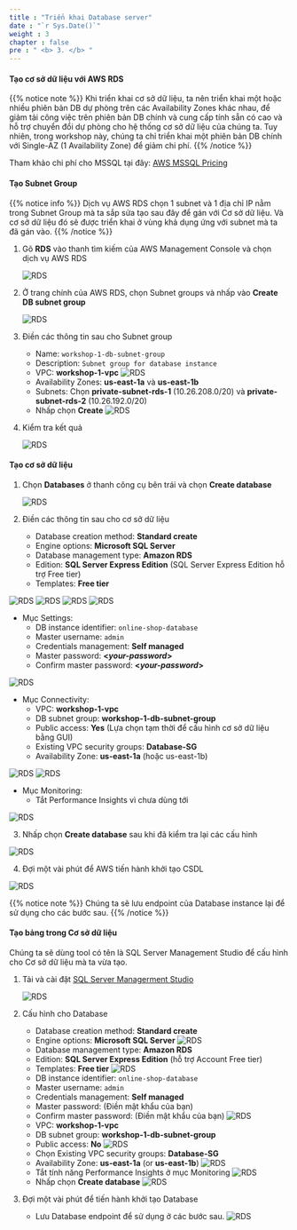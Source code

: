 ```yaml
---
title : "Triển khai Database server"
date : "`r Sys.Date()`"
weight : 3
chapter : false
pre : " <b> 3. </b> "
---
```


#### Tạo cơ sở dữ liệu với AWS RDS
{{% notice note %}}
Khi triển khai cơ sở dữ liệu, ta nên triển khai một hoặc nhiều phiên bản DB dự phòng trên các Availability Zones khác nhau, để giảm tải công việc trên phiên bản DB chính và cung cấp tính sẵn có cao và hỗ trợ chuyển đổi dự phòng cho hệ thống cơ sở dữ liệu của chúng ta. Tuy nhiên, trong workshop này, chúng ta chỉ triển khai một phiên bản DB chính với Single-AZ (1 Availability Zone) để giảm chi phí.
{{% /notice %}}

Tham khảo chi phí cho MSSQL tại đây: [AWS MSSQL Pricing](https://aws.amazon.com/rds/sqlserver/pricing/)

#### Tạo Subnet Group
{{% notice info %}}
Dịch vụ AWS RDS chọn 1 subnet và 1 địa chỉ IP nằm trong Subnet Group mà ta sắp sửa tạo sau đây để gán với Cơ sở dữ liệu. Và cơ sở dữ liệu đó sẽ được triển khai ở vùng khả dụng ứng với subnet mà ta đã gán vào. 
{{% /notice %}}

1. Gõ **RDS** vào thanh tìm kiếm của AWS Management Console và chọn dịch vụ AWS RDS

   ![RDS](/images/3-database/001-rds.png?width=90pc)

2. Ở trang chính của AWS RDS, chọn Subnet groups và nhấp vào **Create DB subnet group**

   ![RDS](/images/3-database/002-rds.png?width=90pc)

3. Điền các thông tin sau cho Subnet group
    + Name: ```workshop-1-db-subnet-group```
    + Description: ```Subnet group for database instance```
    + VPC: **workshop-1-vpc**
      ![RDS](/images/3-database/003-rds.png?width=90pc)
    + Availability Zones: **us-east-1a** và **us-east-1b**
    + Subnets: Chọn **private-subnet-rds-1** (10.26.208.0/20) và **private-subnet-rds-2** (10.26.192.0/20)
    + Nhấp chọn **Create**
      ![RDS](/images/3-database/004-rds.png?width=90pc)

4. Kiểm tra kết quả

   ![RDS](/images/3-database/005-rds.png?width=90pc)

#### Tạo cơ sở dữ liệu

1. Chọn **Databases** ở thanh công cụ bên trái và chọn **Create database**

   ![RDS](/images/3-database/006-rds.png?width=90pc)

2. Điền các thông tin sau cho cơ sở dữ liệu
   + Database creation method: **Standard create**
   + Engine options: **Microsoft SQL Server**
   + Database management type: **Amazon RDS**
   + Edition: **SQL Server Express Edition** (SQL Server Express Edition hỗ trợ Free tier)
   + Templates: **Free tier**

![RDS](/images/3-createrds/011-createrds.png?width=40pc)
![RDS](/images/3-createrds/012-createrds.png?width=40pc)
![RDS](/images/3-createrds/013-createrds.png?width=40pc)
![RDS](/images/3-createrds/014-createrds.png?width=40pc)

   + Mục Settings:
     + DB instance identifier: ```online-shop-database```
     + Master username: ```admin```
     + Credentials management: **Self managed**
     + Master password: **<_your-password_>**
     + Confirm master password: **<_your-password_>**

![RDS](/images/3-createrds/015-createrds.png?width=40pc)

   + Mục Connectivity:
     + VPC: **workshop-1-vpc**
     + DB subnet group: **workshop-1-db-subnet-group**
     + Public access: **Yes** (Lựa chọn tạm thời để cấu hình cơ sở dữ liệu bằng GUI)
     + Existing VPC security groups: **Database-SG**
     + Availability Zone: **us-east-1a** (hoặc us-east-1b)

![RDS](/images/3-createrds/016-createrds.png?width=40pc)
![RDS](/images/3-createrds/017-createrds.png?width=40pc)

   + Mục Monitoring:
     + Tắt Performance Insights vì chưa dùng tới

![RDS](/images/3-createrds/018-createrds.png?width=40pc)

3. Nhấp chọn **Create database** sau khi đã kiểm tra lại các cấu hình

![RDS](/images/3-createrds/019-createrds.png?width=40pc)

4. Đợi một vài phút để AWS tiến hành khởi tạo CSDL 

![RDS](/images/3-createrds/020-createrds.png?width=90pc)

{{% notice note %}}
Chúng ta sẽ lưu endpoint của Database instance lại để sử dụng cho các bước sau.
{{% /notice %}}

#### Tạo bảng trong Cơ sở dữ liệu

Chúng ta sẽ dùng tool có tên là SQL Server Management Studio để cấu hình cho Cơ sở dữ liệu mà ta vừa tạo. 

1. Tải và cài đặt [SQL Server Managerment Studio](https://aka.ms/ssmsfullsetup)

   ![RDS](/images/3-database/006-rds.png?width=90pc)

2. Cấu hình cho Database
   + Database creation method: **Standard create**
   + Engine options: **Microsoft SQL Server**
      ![RDS](/images/3-database/007-rds.png?width=90pc)
   + Database management type: **Amazon RDS**
   + Edition: **SQL Server Express Edition** (hỗ trợ Account Free tier)
   + Templates: **Free tier**
      ![RDS](/images/3-database/008-rds.png?width=90pc)
   + DB instance identifier: ```online-shop-database```
   + Master username: ```admin```
   + Credentials management: **Self managed**
   + Master password: (Điền mật khẩu của bạn)
   + Confirm master password: (Điền mật khẩu của bạn)
      ![RDS](/images/3-database/009-rds.png?width=90pc)
   + VPC: **workshop-1-vpc**
   + DB subnet group: **workshop-1-db-subnet-group**
   + Public access: **No**
      ![RDS](/images/3-database/010-rds.png?width=90pc)
   + Chọn Existing VPC security groups: **Database-SG**
   + Availability Zone: **us-east-1a** (or **us-east-1b**)
      ![RDS](/images/3-database/011-rds.png?width=90pc)
   + Tắt tính năng Performance Insights ở mục Monitoring
      ![RDS](/images/3-database/012-rds.png?width=90pc)
   + Nhấp chọn **Create database**
      ![RDS](/images/3-database/013-rds.png?width=90pc)

3. Đợi một vài phút để tiến hành khởi tạo Database
   + Lưu Database endpoint để sử dụng ở các bước sau.
   ![RDS](/images/3-database/014-rds.png?width=90pc)